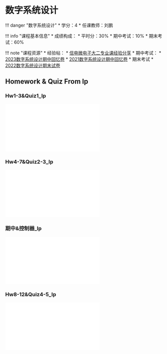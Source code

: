 # 数字系统设计

!!! danger "数字系统设计"
    * 学分：4
    * 任课教师：刘鹏

!!! info "课程基本信息"
    * 成绩构成：
    	* 平时分：30%
    	* 期中考试：10%
    	* 期末考试：60%

!!! note "课程资源"
    * 经验帖：
    	* [信电微电子大二专业课经验分享](https://www.cc98.org/topic/5930229)
    * 期中考试：
		* [2023数字系统设计期中回忆卷](https://www.cc98.org/topic/5603783)
		* [2021数字系统设计期中回忆卷](https://www.cc98.org/topic/5070091)
	* 期末考试
		* [2022数字系统设计期末试卷](https://www.cc98.org/topic/5630729)

## Homework & Quiz From lp

### Hw1-3&Quiz1_lp

<object data="Hw1-3&Quiz1_lp.pdf" type="application/pdf" width="100%" height="800">
    <embed src="Hw1-3&Quiz1_lp.pdf" type="application/pdf" />
</object>

### Hw4-7&Quiz2-3_lp

<object data="Hw4-7&Quiz2-3_lp.pdf" type="application/pdf" width="100%" height="800">
    <embed src="Hw4-7&Quiz2-3_lp.pdf" type="application/pdf" />
</object>

### 期中&控制器_lp

<object data="期中&控制器_lp.pdf" type="application/pdf" width="100%" height="800">
    <embed src="期中&控制器_lp.pdf" type="application/pdf" />
</object>

### Hw8-12&Quiz4-5_lp

<object data="Hw8-12&Quiz4-5_lp.pdf" type="application/pdf" width="100%" height="800">
    <embed src="Hw8-12&Quiz4-5_lp.pdf" type="application/pdf" />
</object>